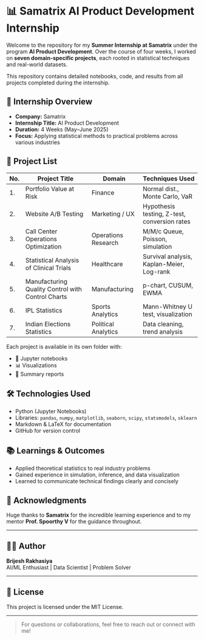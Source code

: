 
# 📊 Samatrix AI Product Development Internship

Welcome to the repository for my **Summer Internship at Samatrix** under the program **AI Product Development**. Over the course of four weeks, I worked on **seven domain-specific projects**, each rooted in statistical techniques and real-world datasets.

This repository contains detailed notebooks, code, and results from all projects completed during the internship.

## 🧠 Internship Overview

- **Company:** Samatrix
- **Internship Title:** AI Product Development
- **Duration:** 4 Weeks (May–June 2025)
- **Focus:** Applying statistical methods to practical problems across various industries

## 📂 Project List

| No. | Project Title                                                 | Domain               | Techniques Used                              |
|-----|---------------------------------------------------------------|----------------------|-----------------------------------------------|
| 1.  | Portfolio Value at Risk                                        | Finance              | Normal dist., Monte Carlo, VaR               |
| 2. | Website A/B Testing                                             | Marketing / UX       | Hypothesis testing, Z-test, conversion rates |
| 3.  | Call Center Operations Optimization                            | Operations Research  | M/M/c Queue, Poisson, simulation             |
| 4.  | Statistical Analysis of Clinical Trials                        | Healthcare           | Survival analysis, Kaplan-Meier, Log-rank    |
| 5.  | Manufacturing Quality Control with Control Charts             | Manufacturing        | p-chart, CUSUM, EWMA                         |
| 6.  | IPL Statistics                                                 | Sports Analytics     | Mann-Whitney U test, visualization           |
| 7.  | Indian Elections Statistics                                    | Political Analytics  | Data cleaning, trend analysis                |

Each project is available in its own folder with:
- 📁 Jupyter notebooks
- 📊 Visualizations
- 📄 Summary reports

## 🛠 Technologies Used

- Python (Jupyter Notebooks)
- Libraries: `pandas`, `numpy`, `matplotlib`, `seaborn`, `scipy`, `statsmodels`, `sklearn`
- Markdown & LaTeX for documentation
- GitHub for version control

## 📚 Learnings & Outcomes

- Applied theoretical statistics to real industry problems
- Gained experience in simulation, inference, and data visualization
- Learned to communicate technical findings clearly and concisely

## 🤝 Acknowledgments

Huge thanks to **Samatrix** for the incredible learning experience and to my mentor **Prof. Spoorthy V** for the guidance throughout.

---

## 👨‍💻 Author

**Brijesh Rakhasiya**  
AI/ML Enthusiast | Data Scientist | Problem Solver

---

## 📄 License

This project is licensed under the MIT License.

---

> For questions or collaborations, feel free to reach out or connect with me!
